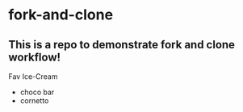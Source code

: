 # fork-and-clone

## This is a repo to demonstrate fork and clone workflow!
Fav Ice-Cream
- choco bar
- cornetto
